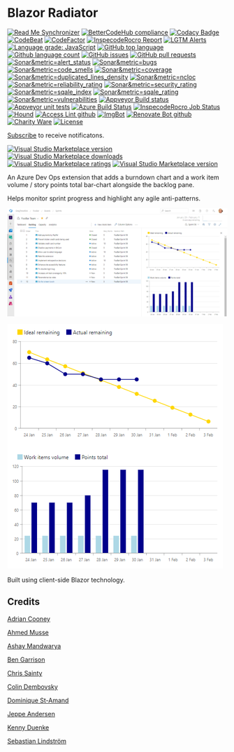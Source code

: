 # Blazor Radiator
	
<!--BadgesSTART-->
<!-- Powered by https://github.com/GregTrevellick/ReadMeSynchronizer -->
[![Read Me Synchronizer](https://img.shields.io/badge/-powered%20by%20ReadMeSynchronizer-brightgreen.svg)](https://github.com/GregTrevellick/ReadMeSynchronizer)
[![BetterCodeHub compliance](https://bettercodehub.com/edge/badge/GregTrevellick/AzureDevOpsBlazorRadiator?branch=master)](https://bettercodehub.com/results/GregTrevellick/AzureDevOpsBlazorRadiator)
[![Codacy Badge](https://api.codacy.com/project/badge/Grade/xxxxxxxxxxxxxxxxxxxxxxxxxxxxxxxxxxxxxxxxxxxxx)](https://www.codacy.com/project/gtrevellick/AzureDevOpsBlazorRadiator/dashboard?utm_source=github.com&amp;utm_medium=referral&amp;utm_content=GregTrevellick/AzureDevOpsBlazorRadiator&amp;utm_campaign=Badge_Grade_Dashboard)
[![CodeBeat](https://codebeat.co/badges/undefined)](https://codebeat.co/projects/github-com-gregtrevellick-azuredevopsblazorradiator-master)
[![CodeFactor](https://www.codefactor.io/repository/github/GregTrevellick/AzureDevOpsBlazorRadiator/badge)](https://www.codefactor.io/repository/github/GregTrevellick/AzureDevOpsBlazorRadiator)
[![InspecodeRocro Report](https://inspecode.rocro.com/badges/github.com/GregTrevellick/AzureDevOpsBlazorRadiator/report?token=decommissioned)](https://inspecode.rocro.com/reports/github.com/GregTrevellick/AzureDevOpsBlazorRadiator/branch/master/summary)
[![LGTM Alerts](https://img.shields.io/lgtm/alerts/g/GregTrevellick/AzureDevOpsBlazorRadiator.svg?logo=lgtm&logoWidth=18)](https://lgtm.com/projects/g/GregTrevellick/AzureDevOpsBlazorRadiator/alerts/)
[![Language grade: JavaScript](https://img.shields.io/lgtm/grade/javascript/g/GregTrevellick/AzureDevOpsBlazorRadiator.svg?logo=lgtm&logoWidth=18)](https://lgtm.com/projects/g/GregTrevellick/AzureDevOpsBlazorRadiator/context:javascript)
[![GitHub top language](https://img.shields.io/github/languages/top/GregTrevellick/AzureDevOpsBlazorRadiator.svg)](https://github.com/GregTrevellick/AzureDevOpsBlazorRadiator)
[![Github language count](https://img.shields.io/github/languages/count/GregTrevellick/AzureDevOpsBlazorRadiator.svg)](https://github.com/GregTrevellick/AzureDevOpsBlazorRadiator)
[![GitHub issues](https://img.shields.io/github/issues-raw/GregTrevellick/AzureDevOpsBlazorRadiator.svg)](https://github.com/GregTrevellick/AzureDevOpsBlazorRadiator/issues)
[![GitHub pull requests](https://img.shields.io/github/issues-pr-raw/GregTrevellick/AzureDevOpsBlazorRadiator.svg)](https://github.com/GregTrevellick/AzureDevOpsBlazorRadiator/pulls)
[![Sonar&metric=alert_status](https://sonarcloud.io/api/project_badges/measure?project=AzureDevOpsBlazorRadiator&metric=alert_status)](https://sonarcloud.io/dashboard?id=AzureDevOpsBlazorRadiator)
[![Sonar&metric=bugs](https://sonarcloud.io/api/project_badges/measure?project=AzureDevOpsBlazorRadiator&metric=bugs)](https://sonarcloud.io/component_measures?id=AzureDevOpsBlazorRadiator&metric=bugs)
[![Sonar&metric=code_smells](https://sonarcloud.io/api/project_badges/measure?project=AzureDevOpsBlazorRadiator&metric=code_smells)](https://sonarcloud.io/component_measures?id=AzureDevOpsBlazorRadiator&metric=code_smells)
[![Sonar&metric=coverage](https://sonarcloud.io/api/project_badges/measure?project=AzureDevOpsBlazorRadiator&metric=coverage)](https://sonarcloud.io/component_measures?id=AzureDevOpsBlazorRadiator&metric=Coverage)
[![Sonar&metric=duplicated_lines_density](https://sonarcloud.io/api/project_badges/measure?project=AzureDevOpsBlazorRadiator&metric=duplicated_lines_density)](https://sonarcloud.io/component_measures?id=AzureDevOpsBlazorRadiator&metric=duplicated_lines)
[![Sonar&metric=ncloc](https://sonarcloud.io/api/project_badges/measure?project=AzureDevOpsBlazorRadiator&metric=ncloc)](https://sonarcloud.io/component_measures?id=AzureDevOpsBlazorRadiator&metric=ncloc)
[![Sonar&metric=reliability_rating](https://sonarcloud.io/api/project_badges/measure?project=AzureDevOpsBlazorRadiator&metric=reliability_rating)](https://sonarcloud.io/component_measures?id=AzureDevOpsBlazorRadiator&metric=reliability_rating)
[![Sonar&metric=security_rating](https://sonarcloud.io/api/project_badges/measure?project=AzureDevOpsBlazorRadiator&metric=security_rating)](https://sonarcloud.io/component_measures?id=AzureDevOpsBlazorRadiator&metric=security_rating)
[![Sonar&metric=sqale_index](https://sonarcloud.io/api/project_badges/measure?project=AzureDevOpsBlazorRadiator&metric=sqale_index)](https://sonarcloud.io/component_measures?id=AzureDevOpsBlazorRadiator&metric=sqale_index)
[![Sonar&metric=sqale_rating](https://sonarcloud.io/api/project_badges/measure?project=AzureDevOpsBlazorRadiator&metric=sqale_rating)](https://sonarcloud.io/component_measures?id=AzureDevOpsBlazorRadiator&metric=sqale_rating)
[![Sonar&metric=vulnerabilities](https://sonarcloud.io/api/project_badges/measure?project=AzureDevOpsBlazorRadiator&metric=vulnerabilities)](https://sonarcloud.io/component_measures?id=AzureDevOpsBlazorRadiator&metric=vulnerabilities)
[![Appveyor Build status](https://ci.appveyor.com/api/projects/status/108odcop2p0k0n8n?svg=true)](https://ci.appveyor.com/project/GregTrevellick/AzureDevOpsBlazorRadiator)
[![Appveyor unit tests](https://img.shields.io/appveyor/tests/GregTrevellick/AzureDevOpsBlazorRadiator.svg)](https://ci.appveyor.com/project/GregTrevellick/AzureDevOpsBlazorRadiator/build/tests)
[![Azure Build Status](https://gregtrevellick.visualstudio.com/AzureDevOpsBlazorRadiator/_apis/build/status/AzureDevOpsBlazorRadiator)](https://gregtrevellick.visualstudio.com/AzureDevOpsBlazorRadiator/_build/latest?definitionId=10)
[![InspecodeRocro Job Status](https://inspecode.rocro.com/badges/github.com/GregTrevellick/AzureDevOpsBlazorRadiator/status?token=decommissioned)](https://inspecode.rocro.com/jobs/github.com/GregTrevellick/AzureDevOpsBlazorRadiator/latest?completed=true)
[![Hound](https://img.shields.io/badge/hound_ci-checked-brightgreen.svg)](https://houndci.com/)
[![Access Lint github](https://img.shields.io/badge/a11y-checked-brightgreen.svg)](https://www.accesslint.com)
[![ImgBot](https://img.shields.io/badge/images-optimized-brightgreen.svg)](https://imgbot.net/)
[![Renovate Bot github](https://img.shields.io/badge/renovatebot-checked-brightgreen.svg)](https://renovatebot.com/)
[![Charity Ware](https://img.shields.io/badge/charity%20ware-thank%20you-brightgreen.svg)](https://github.com/GregTrevellick/MiscellaneousArtefacts/wiki/Charity-Ware)
[![License](https://img.shields.io/github/license/gittools/gitlink.svg)](/LICENSE.txt)

[Subscribe](https://github.com/GregTrevellick/AzureDevOpsBlazorRadiator/subscription) to receive notificatons.

[![Visual Studio Marketplace version](https://img.shields.io/badge/-AzureDevOpsBlazorRadiator-%23e2165e.svg)](https://marketplace.visualstudio.com/items?itemName=GregTrevellick.vsts-extensions-tweets-AzureDevOpsBlazorRadiator)
[![Visual Studio Marketplace downloads](https://img.shields.io/vscode-marketplace/d/GregTrevellick.vsts-extensions-tweets-AzureDevOpsBlazorRadiator.svg)](https://marketplace.visualstudio.com/items?itemName=GregTrevellick.vsts-extensions-tweets-AzureDevOpsBlazorRadiator)
[![Visual Studio Marketplace ratings](https://img.shields.io/vscode-marketplace/r/GregTrevellick.vsts-extensions-tweets-AzureDevOpsBlazorRadiator.svg)](https://marketplace.visualstudio.com/items?itemName=GregTrevellick.vsts-extensions-tweets-AzureDevOpsBlazorRadiator#review-details)
[![Visual Studio Marketplace version](https://img.shields.io/vscode-marketplace/v/GregTrevellick.vsts-extensions-tweets-AzureDevOpsBlazorRadiator.svg)](https://marketplace.visualstudio.com/items?itemName=GregTrevellick.vsts-extensions-tweets-AzureDevOpsBlazorRadiator)



<!--BadgesEND-->

An Azure Dev Ops extension that adds a burndown chart and a work item volume / story points total bar-chart alongside the backlog pane.

Helps monitor sprint progress and highlight any agile anti-patterns.

![](https://github.com/GregTrevellick/AzureDevOpsBlazorRadiator/blob/master/Src/BlazingPoints/artefacts/Screenshot2.png?raw=true)

![](https://github.com/GregTrevellick/AzureDevOpsBlazorRadiator/blob/master/Src/BlazingPoints/artefacts/Screenshot.png?raw=true)

Built using client-side Blazor technology.

## Credits

[Adrian Cooney](https://github.com/adriancooney/console.image)

[Ahmed Musse](https://github.com/amusse/prstats)

[Ashay Mandwarya](https://medium.com/javascript-in-plain-english/async-await-javascript-5038668ec6eb)

[Ben Garrison](https://medium.com/@_bengarrison/javascript-es8-introducing-async-await-functions-7a471ec7de8a)

[Chris Sainty](https://chrissainty.com/using-javascript-interop-in-razor-components-and-blazor/)

[Colin Dembovsky](https://www.colinsalmcorner.com/post/my-first-vso-extension-retry-build)

[Dominique St-Amand](https://www.domstamand.com/accessing-tfs-2017-programmatically/)

[Jeppe Andersen](https://www.nocture.dk/2016/01/02/lets-make-a-visual-studio-team-services-extension/)

[Kenny Duenke](https://github.com/kduenke/vsts-total-story-points)

[Sebastian Lindström](https://medium.com/codebuddies/getting-to-know-asynchronous-javascript-callbacks-promises-and-async-await-17e0673281ee)

<!--
no [](https://icons8.com/preloaders)
no (https://github.com/sharmisthab04/devops/blob/de5bc96bcbc4c634bb1bd7d28d880c54da29be90/vss-extension.json)
no (https://www.linkedin.com/pulse/vsts-extension-build-relationships-john-peters)
no https://github.com/aspnet/AspNetCore/issues/14965
no https://github.com/Akshayvh94/CopyProject
no https://github.com/soend/BlazorAudioPlayer/blob/4a6ccda37f591bdf89469aec732e7cf5d44b4da1/BlazorAudioPlayer/HowlerJsAudioPlayerInterop.cs
no https://alligator.io/js/async-functions/
no https://books.google.co.uk/books?id=r1mWDwAAQBAJ&pg=PA377&lpg=PA377&dq=VSS.init&source=bl&ots=9FDk5RRiqk&sig=ACfU3U3NS8r7YzBqthSVk09mYTDTZ-q9EA&hl=en&sa=X&ved=2ahUKEwi21tu8gazmAhURZcAKHWamBRYQ6AEwBHoECAoQAg#v=onepage&q=VSS.init&f=false
no https://developer.mozilla.org/en-US/docs/Web/JavaScript/Reference/Global_Objects/Promise#Creating_a_Promise
no https://developer.mozilla.org/en-US/docs/Web/JavaScript/Reference/Statements/async_function
no https://developercommunity.visualstudio.com/content/problem/606944/cannot-add-comments-to-a-work-item-with-api-versio.html
no https://docs.microsoft.com/en-us/aspnet/core/host-and-deploy/blazor/configure-linker?view=aspnetcore-3.1
no https://docs.microsoft.com/en-us/azure/devops/extend/develop/add-backlog-panel?view=azure-devops
no https://docs.microsoft.com/en-us/azure/devops/reference/xml/reportable-fields-reference?view=azure-devops
no https://docs.microsoft.com/en-us/rest/api/azure/devops/wit/wiql/query%20by%20wiql?view=azure-devops-rest-5.1#examples
no https://docs.microsoft.com/en-us/rest/api/azure/devops/wit/work%20items/get%20work%20items%20batch?view=azure-devops-rest-5.1#examples
no https://docs.microsoft.com/en-us/rest/api/azure/devops/wit/work%20items/list?view=azure-devops-rest-5.1
no https://github.com/microsoft/azure-devops-dotnet-samples
no https://github.com/Microsoft/vss-web-extension-sdk
no https://github.com/microsoft/vsts-extension-samples/blob/93603a22c5130e36d7c587411bcd15be2c1a4ed6/backlogs-panel/index.html
no https://github.com/microsoft/vsts-extension-samples/tree/93603a22c5130e36d7c587411bcd15be2c1a4ed6/backlogs-panel
no https://javascript.info/async-await
no https://loading.io/css/
no https://pixabay.com/illustrations/males-3d-model-isolated-3d-model-2322810/
no https://stackoverflow.com/questions/14220321/how-do-i-return-the-response-from-an-asynchronous-call
no https://stackoverflow.com/questions/37533929/how-to-return-data-from-promise
no https://www.iconfinder.com/icons/2256697/clipboard_copy_document_notes_paper_write_icon
-->